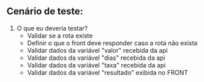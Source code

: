 ## Cenário de teste:

1. O que eu deveria testar?
    - Validar se a rota existe
    - Definir o que o front deve responder caso a rota não exista
    - Validar dados da variável "valor" recebida da api
    - Validar dados da variável "dias" recebida da api
    - Validar dados da variável "taxa" recebida da api
    - Validar dados da variável "resultado" exibida no FRONT